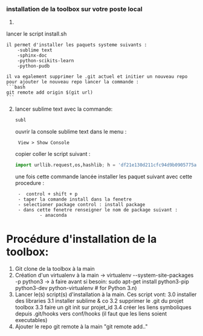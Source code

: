 ### installation de la toolbox sur votre poste local 

1. 
lancer le script install.sh 

    il permet d'installer les paquets systeme suivants :
        -sublime text
        -sphinx-doc 
        -python-scikits-learn
        -python-pudb
        
    il va egalement supprimer le .git actuel et initier un nouveau repo 
    pour ajouter le nouveau repo lancer la commande :
    ```bash
    git remote add origin $(git url)
    ```
    
2. lancer sublime text avec la commande: 
    ```bash
    subl
    ```
    
    ouvrir la console sublime text dans le menu : 
        
        View > Show Console
    
    copier coller le script suivant :
    
    ```python
    import urllib.request,os,hashlib; h = 'df21e130d211cfc94d9b0905775a7c0f' + '1e3d39e33b79698005270310898eea76'; pf = 'Package Control.sublime-package'; ipp = sublime.installed_packages_path(); urllib.request.install_opener( urllib.request.build_opener( urllib.request.ProxyHandler()) ); by = urllib.request.urlopen( 'http://packagecontrol.io/' + pf.replace(' ', '%20')).read(); dh = hashlib.sha256(by).hexdigest(); print('Error validating download (got %s instead of %s), please try manual install' % (dh, h)) if dh != h else open(os.path.join( ipp, pf), 'wb' ).write(by)
    ```
    
    une fois cette commande lancée installer les paquet suivant avec cette procedure :
    
        -  control + shift + p
        - taper la comande install dans la fenetre
        - selectioner package control : install package
        - dans cette fenetre renseigner le nom de package suivant :
                - anaconda


# Procédure d'installation de la toolbox:


1. Git clone de la toolbox à la main
2. Création d'un virtualenv à la main
    -> virtualenv --system-site-packages -p python3 <yourTargetDirectory>
    -> à faire avant si besoin: sudo apt-get install python3-pip python3-dev python-virtualenv # for Python 3.n)
3. Lancer le(s) script(s) d'installation à la main. Ces script vont:
    3.0 installer des libraries 
    3.1 installer sublime & co
    3.2 supprimer le .git du projet toolbox
    3.3 faire un git init sur projet_id
    3.4 créer les liens symboliques depuis .git/hooks vers conf/hooks (il faut que les liens soient executables)
4. Ajouter le repo git remote à la main "git remote add.."
